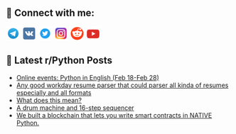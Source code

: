 ## 🔎 Connect with me:
[<img src="https://github.com/bullbesh/bullbesh/blob/main/images/Telegram.png" width="32" height="32" />](https://t.me/bullbesh)
[<img src="https://github.com/bullbesh/bullbesh/blob/main/images/VK.png" width="32" height="32" />](https://vk.com/bullbesh)
[<img src="https://github.com/bullbesh/bullbesh/blob/main/images/Twitter.png" width="32" height="32" />](https://twitter.com/bullbesh1)
[<img src="https://github.com/bullbesh/bullbesh/blob/main/images/Instagram.png" width="32" height="32" />](https://www.instagram.com/bullbesh)
[<img src="https://github.com/bullbesh/bullbesh/blob/main/images/Reddit.png" width="32" height="32" />](https://www.reddit.com/user/bullbesh)
[<img src="https://github.com/bullbesh/bullbesh/blob/main/images/YouTube.png" width="32" height="32" />](https://www.youtube.com/channel/UCtfjRs6uzgq5mfm8S06WTcg)

## 📕 Latest r/Python Posts
<!-- BLOG-POST-LIST:START -->
- [Online events: Python in English &lpar;Feb 18-Feb 28&rpar;](https://www.reddit.com/r/Python/comments/1isjyfw/online_events_python_in_english_feb_18feb_28/)
- [Any good workday resume parser that could parser all kinda of resumes especially and all formats](https://www.reddit.com/r/Python/comments/1isj6lv/any_good_workday_resume_parser_that_could_parser/)
- [What does this mean?](https://www.reddit.com/r/Python/comments/1isj0uz/what_does_this_mean/)
- [A drum machine and 16-step sequencer](https://www.reddit.com/r/Python/comments/1iscyp4/a_drum_machine_and_16step_sequencer/)
- [We built a blockchain that lets you write smart contracts in NATIVE Python.](https://www.reddit.com/r/Python/comments/1iscge8/we_built_a_blockchain_that_lets_you_write_smart/)
<!-- BLOG-POST-LIST:END -->

